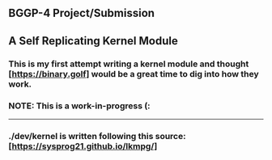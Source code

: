 ## BGGP-4 Project/Submission

## A Self Replicating Kernel Module

### This is my first attempt writing a kernel module and thought [https://binary.golf] would be a great time to dig into how they work.

### NOTE: This is a work-in-progress (:

---

### ./dev/kernel is written following this source: [https://sysprog21.github.io/lkmpg/]

